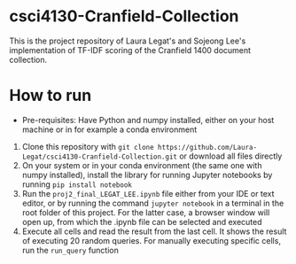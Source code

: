 # csci4130-Cranfield-Collection

This is the project repository of Laura Legat's and Sojeong Lee's implementation of TF-IDF scoring of the Cranfield 1400 document collection.

# How to run

- Pre-requisites: Have Python and numpy installed, either on your host machine or in for example a conda environment

1. Clone this repository with `git clone https://github.com/Laura-Legat/csci4130-Cranfield-Collection.git` or download all files directly
2. On your system or in your conda environment (the same one with numpy installed), install the library for running Jupyter notebooks by running `pip install notebook` 
3. Run the `proj2_final_LEGAT_LEE.ipynb` file either from your IDE or text editor, or by running the command `jupyter notebook` in a terminal in the root folder of this project. For the latter case, a browser window will open up, from which the .ipynb file can be selected and executed
4. Execute all cells and read the result from the last cell. It shows the result of executing 20 random queries. For manually executing specific cells, run the `run_query` function
